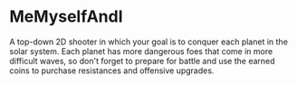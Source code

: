 # MeMyselfAndI
A top-down 2D shooter in which your goal is to conquer each planet in the solar system. Each planet has more dangerous foes that come in more difficult waves, so don't forget to prepare for battle and use the earned coins to purchase resistances and offensive upgrades.
